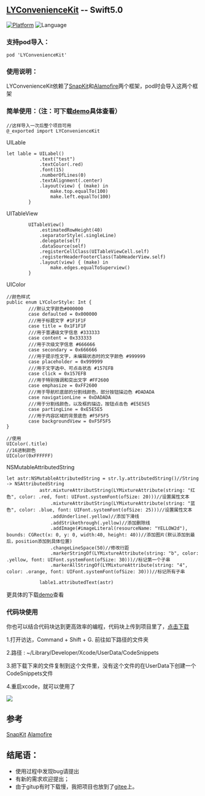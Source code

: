 ## [LYConvenienceKit](https://github.com/liuyik/LYConvenienceKit.git) -- Swift5.0

[![Platform](http://img.shields.io/badge/platform-iOS-blue.svg?style=flat)](http://cocoapods.org/?q=LYConvenienceKit)
![Language](https://img.shields.io/badge/language-swift-orange.svg?style=flat)

### 支持pod导入：

```
pod 'LYConvenienceKit'
```
### 使用说明：

LYConvenienceKit依赖了[SnapKit](https://github.com/SnapKit/SnapKit.git)和[Alamofire](https://github.com/Alamofire/Alamofire.git)两个框架，pod时会导入这两个框架

### 简单使用：（注：可下载[demo](https://github.com/liuyik/LYConvenienceKit.git)具体查看） 

```
//这样导入一次后整个项目可用
@_exported import LYConvenienceKit
```
UILable
```
let lable = UILabel()
            .text("test")
            .textColor(.red)
            .font(15)
            .numberOfLines(0)
            .textAlignment(.center)
            .layout(view) { (make) in
                make.top.equalTo(100)
                make.left.equalTo(100)
        }                   
```

UITableView
```
        UITableView()
            .estimatedRowHeight(40)
            .separatorStyle(.singleLine)
            .delegate(self)
            .dataSource(self)
            .registerCellClass(UITableViewCell.self)
            .registerHeaderFooterClass(TabHeaderView.self)
            .layout(view) { (make) in
                make.edges.equalToSuperview()
        }
```
UIColor

```
//颜色样式 
public enum LYColorStyle: Int {
        ///默认文字颜色#000000
        case defaulted = 0x000000
        ///用于标题文字 #1F1F1F
        case title = 0x1F1F1F
        ///用于普通级文字信息 #333333
        case content = 0x333333
        ///用于次级文字信息 #666666
        case secondary = 0x666666
        ///用于提示性文字，未编辑状态时的文字颜色 #999999
        case placeholder = 0x999999
        ///用于文字选中、可点击状态 #157EFB
        case click = 0x157EFB
        ///用于特别强调和突出文字 #FF2600
        case emphasize = 0xFF2600
        ///用于导航栏底部的分割线颜色，部分按钮描边色 #DADADA
        case navigationLine = 0xDADADA
        ///用于分割线颜色，以及框的描边，按钮点击色 #E5E5E5
        case partingLine = 0xE5E5E5
        ///用于内容区域的背景底色 #F5F5F5
        case backgroundView = 0xF5F5F5
}

//使用
UIColor(.title)
//16进制颜色
UIColor(0xFFFFFF)
```

NSMutableAttributedString

```
let astr:NSMutableAttributedString = str.ly.attributedString()//String -> NSAttributedString
            astr.mixtureAttributString(LYMixtureAttribute(string: "红色", color: .red, font: UIFont.systemFont(ofSize: 20)))//设置属性文本
                .mixtureAttributString(LYMixtureAttribute(string: "蓝色", color: .blue, font: UIFont.systemFont(ofSize: 25)))//设置属性文本
                .addUnderline(.yellow)//添加下滑线
                .addStrikethrough(.yellow)//添加删除线
                .addImage(#imageLiteral(resourceName: "YELLOW2d"), bounds: CGRect(x: 0, y: 0, width:40, height: 40))//添加图片(默认添加到最后，position添加到具体位置)
                .changeLineSpace(50)//修改行距
                .markerStringOf(LYMixtureAttribute(string: "b", color: .yellow, font: UIFont.systemFont(ofSize: 30)))//标记第一个子串
                .markerAllStringOf(LYMixtureAttribute(string: "4", color: .orange, font: UIFont.systemFont(ofSize: 30)))//标记所有子串
            
            lable1.attributedText(astr)
```

更具体的下载[demo](https://github.com/liuyik/LYConvenienceKit.git)查看

### 代码块使用

你也可以结合代码块达到更高效率的编程，代码块上传到项目里了，[点击下载](https://gitee.com/liuyit/LYConvenienceKit/raw/master/CodeSnippets.zip)

1.打开访达，Command + Shift + G. 前往如下路径的文件夹

2.路径 : ~/Library/Developer/Xcode/UserData/CodeSnippets

3.把下载下来的文件复制到这个文件里，没有这个文件的在UserData下创建一个CodeSnippets文件

4.重启xcode，就可以使用了

![](https://gitee.com/liuyit/blog/raw/blogImg/img/CodeSnippets.png)

## 参考

[SnapKit](https://github.com/SnapKit/SnapKit.git)
[Alamofire](https://github.com/Alamofire/Alamofire.git)
## 结尾语：

- 使用过程中发现bug请提出
- 有新的需求欢迎提出；
- 由于gitup有时下载慢，我把项目也放到了[gitee](https://gitee.com/liuyit/LYConvenienceKit)上。

